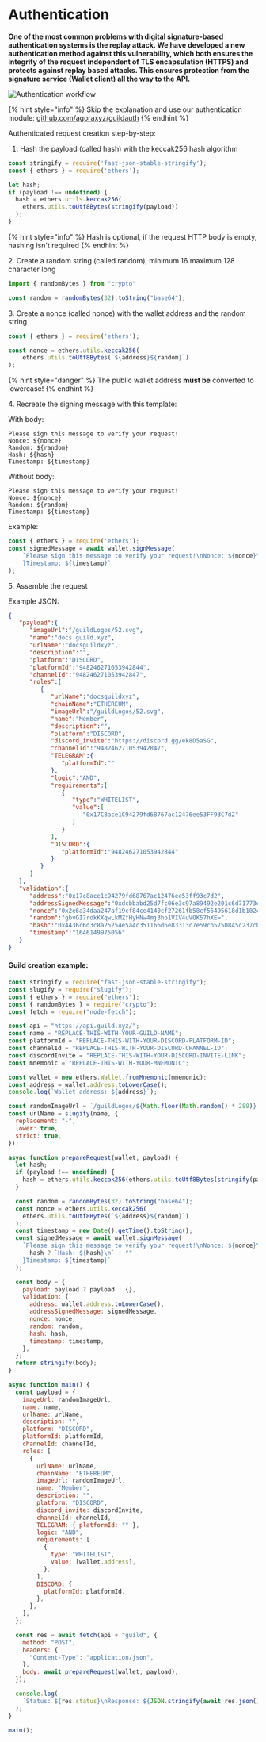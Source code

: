 # Authentication

**One of the most common problems with digital signature-based authentication systems is the replay attack. We have developed a new authentication method against this vulnerability, which both ensures the integrity of the request independent of TLS encapsulation (HTTPS) and protects against replay based attacks. This ensures protection from the signature service (Wallet client) all the way to the API.**

![Authentication workflow](.gitbook/assets/Authflow.png)



{% hint style="info" %}
Skip the explanation and use our authentication module: [github.com/agoraxyz/guildauth](https://github.com/agoraxyz/guildauth)
{% endhint %}



Authenticated request creation step-by-step:

1. Hash the payload (called hash) with the keccak256 hash algorithm

```javascript
const stringify = require('fast-json-stable-stringify');
const { ethers } = require('ethers');

let hash;
if (payload !== undefined) {
  hash = ethers.utils.keccak256(
    ethers.utils.toUtf8Bytes(stringify(payload))
  );
}
```

{% hint style="info" %}
Hash is optional, if the request HTTP body is empty, hashing isn't required
{% endhint %}



2\. Create a random string (called random), minimum 16 maximum 128 character long

```javascript
import { randomBytes } from "crypto"

const random = randomBytes(32).toString("base64");
```



3\. Create a nonce (called nonce) with the wallet address and the random string

```javascript
const { ethers } = require('ethers');

const nonce = ethers.utils.keccak256(
    ethers.utils.toUtf8Bytes(`${address}${random}`)
);
```

{% hint style="danger" %}
The public wallet address **must be** converted to lowercase!
{% endhint %}



4\. Recreate the signing message with this template:&#x20;

With body:

```
Please sign this message to verify your request!
Nonce: ${nonce}
Random: ${random}
Hash: ${hash}
Timestamp: ${timestamp}
```

Without body:

```
Please sign this message to verify your request!
Nonce: ${nonce}
Random: ${random}
Timestamp: ${timestamp}
```

Example:

```javascript
const { ethers } = require('ethers');
const signedMessage = await wallet.signMessage(
    `Please sign this message to verify your request!\nNonce: ${nonce}\nRandom: ${random}\n${hash ? `Hash: ${hash}\n` : ""
    }Timestamp: ${timestamp}`
);
```



5\. Assemble the request

Example JSON:

```json
{
   "payload":{
      "imageUrl":"/guildLogos/52.svg",
      "name":"docs.guild.xyz",
      "urlName":"docsguildxyz",
      "description":"",
      "platform":"DISCORD",
      "platformId":"948246271053942844",
      "channelId":"948246271053942847",
      "roles":[
         {
            "urlName":"docsguildxyz",
            "chainName":"ETHEREUM",
            "imageUrl":"/guildLogos/52.svg",
            "name":"Member",
            "description":"",
            "platform":"DISCORD",
            "discord_invite":"https://discord.gg/ek8D5aSG",
            "channelId":"948246271053942847",
            "TELEGRAM":{
               "platformId":""
            },
            "logic":"AND",
            "requirements":[
               {
                  "type":"WHITELIST",
                  "value":[
                     "0x17C8ace1C94279fd68767ac12476ee53FF93C7d2"
                  ]
               }
            ],
            "DISCORD":{
               "platformId":"948246271053942844"
            }
         }
      ]
   },
   "validation":{
      "address":"0x17c8ace1c94279fd68767ac12476ee53ff93c7d2",
      "addressSignedMessage":"0xdcbbabd25d7fc06e3c97a89492e201c6d71773e38a43f5c4ff0ffd05806a56aa12fdbe97280f7eb15456f55dcf502171608a2410979eae7750140e03d7dadfe11c",
      "nonce":"0x2e6a34daa247af19cf84ce4140cf27261fb58cf56495618d1b102cbc288c4574",
      "random":"gbvGI7rokKXqwLkMZfHyHNw4mj3ho1VIV4uVOK57hXE=",
      "hash":"0x4436c6d3c8a25254e5a4c351166d6e83313c7e59cb5750845c237cb31db8cb61",
      "timestamp":"1646149975056"
   }
}
```

#### Guild creation example:

```javascript
const stringify = require("fast-json-stable-stringify");
const slugify = require("slugify");
const { ethers } = require("ethers");
const { randomBytes } = require("crypto");
const fetch = require("node-fetch");

const api = "https://api.guild.xyz/";
const name = "REPLACE-THIS-WITH-YOUR-GUILD-NAME";
const platformId = "REPLACE-THIS-WITH-YOUR-DISCORD-PLATFORM-ID";
const channelId = "REPLACE-THIS-WITH-YOUR-DISCORD-CHANNEL-ID";
const discordInvite = "REPLACE-THIS-WITH-YOUR-DISCORD-INVITE-LINK";
const mnemonic = "REPLACE-THIS-WITH-YOUR-MNEMONIC";

const wallet = new ethers.Wallet.fromMnemonic(mnemonic);
const address = wallet.address.toLowerCase();
console.log(`Wallet address: ${address}`);

const randomImageUrl = `/guildLogos/${Math.floor(Math.random() * 289)}.svg`;
const urlName = slugify(name, {
  replacement: "-",
  lower: true,
  strict: true,
});

async function prepareRequest(wallet, payload) {
  let hash;
  if (payload !== undefined) {
    hash = ethers.utils.keccak256(ethers.utils.toUtf8Bytes(stringify(payload)));
  }

  const random = randomBytes(32).toString("base64");
  const nonce = ethers.utils.keccak256(
    ethers.utils.toUtf8Bytes(`${address}${random}`)
  );
  const timestamp = new Date().getTime().toString();
  const signedMessage = await wallet.signMessage(
    `Please sign this message to verify your request!\nNonce: ${nonce}\nRandom: ${random}\n${
      hash ? `Hash: ${hash}\n` : ""
    }Timestamp: ${timestamp}`
  );

  const body = {
    payload: payload ? payload : {},
    validation: {
      address: wallet.address.toLowerCase(),
      addressSignedMessage: signedMessage,
      nonce: nonce,
      random: random,
      hash: hash,
      timestamp: timestamp,
    },
  };
  return stringify(body);
}

async function main() {
  const payload = {
    imageUrl: randomImageUrl,
    name: name,
    urlName: urlName,
    description: "",
    platform: "DISCORD",
    platformId: platformId,
    channelId: channelId,
    roles: [
      {
        urlName: urlName,
        chainName: "ETHEREUM",
        imageUrl: randomImageUrl,
        name: "Member",
        description: "",
        platform: "DISCORD",
        discord_invite: discordInvite,
        channelId: channelId,
        TELEGRAM: { platformId: "" },
        logic: "AND",
        requirements: [
          {
            type: "WHITELIST",
            value: [wallet.address],
          },
        ],
        DISCORD: {
          platformId: platformId,
        },
      },
    ],
  };

  const res = await fetch(api + "guild", {
    method: "POST",
    headers: {
      "Content-Type": "application/json",
    },
    body: await prepareRequest(wallet, payload),
  });

  console.log(
    `Status: ${res.status}\nResponse: ${JSON.stringify(await res.json())}`
  );
}

main();

```
